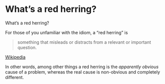 <!-- .slide: data-background-image="https://upload.wikimedia.org/wikipedia/commons/4/41/Red_herring.jpg" data-background-size="cover" -->
# What’s a red herring? <!-- .element: class="hidden" --> 

<!-- Note -->
What’s a red herring?

For those of you unfamiliar with the idiom, a “red herring” is 

> something that misleads or distracts from a relevant or important
> question.

[Wikipedia](https://en.wikipedia.org/wiki/Red_herring)

In other words, among other things a red herring is the _apparently
obvious_ cause of a problem, whereas the real cause is non-obvious and
completely different.
